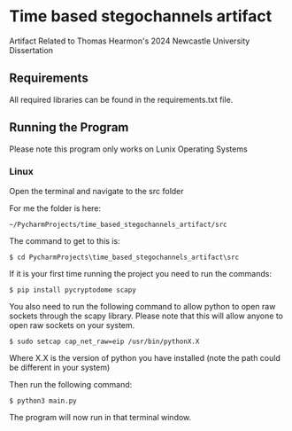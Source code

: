 # Time based stegochannels artifact
Artifact Related to Thomas Hearmon's 2024 Newcastle University Dissertation

## Requirements
All required libraries can be found in the requirements.txt file.

## Running the Program
Please note this program only works on Lunix Operating Systems
### Linux
Open the terminal and navigate to the src folder

For me the folder is here:
```
~/PycharmProjects/time_based_stegochannels_artifact/src
```
The command to get to this is:
```
$ cd PycharmProjects\time_based_stegochannels_artifact\src
```
If it is your first time running the project you need to run the commands:
```
$ pip install pycryptodome scapy
```
You also need to run the following command to allow python to open raw sockets through the scapy library. 
Please note that this will allow anyone to open raw sockets on your system.  
```
$ sudo setcap cap_net_raw=eip /usr/bin/pythonX.X
```
Where X.X is the version of python you have installed (note the path could be different in your system)

Then run the following command:
```
$ python3 main.py
```
The program will now run in that terminal window.
